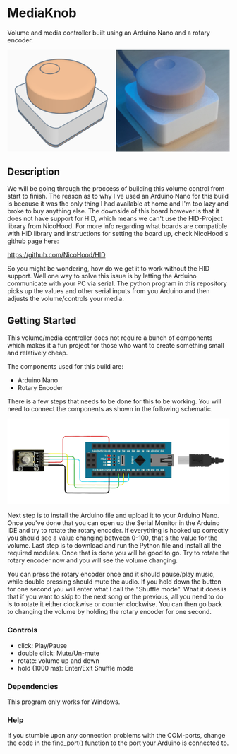 # MediaKnob

Volume and media controller built using an Arduino Nano and a rotary encoder.

![3D-model](https://github.com/AhmadMD16/MediaKnob/blob/main/images/3D-printed-case-v2.png)

## Description

We will be going through the proccess of building this volume control from start to finish. The reason as to why I've used an Arduino Nano for this build is because it was the only thing I had available at home and I'm too lazy and broke to buy anything else. The downside of this board however is that it does not have support for HID, which means we can't use the HID-Project library from NicoHood. For more info regarding what boards are compatible with HID library and instructions for setting the board up, check NicoHood's github page here:

https://github.com/NicoHood/HID

So you might be wondering, how do we get it to work without the HID support. Well one way to solve this issue is by letting the Arduino communicate with your PC via serial. The python program in this repository picks up the values and other serial inputs from you Arduino and then adjusts the volume/controls your media.

## Getting Started
This volume/media controller does not require a bunch of components which makes it a fun project for those who want to create something small and relatively cheap.

The components used for this build are:

* Arduino Nano
* Rotary Encoder

There is a few steps that needs to be done for this to be working. You will need to connect the components as shown in the following schematic. 

![Schematic](https://github.com/AhmadMD16/MediaKnob/blob/main/images/Circuit.png)

Next step is to install the Arduino file and upload it to your Arduino Nano. Once you've done that you can open up the Serial Monitor in the Arduino IDE and try to rotate the rotary encoder. If everything is hooked up correctly you should see a value changing between 0-100, that's the value for the volume. Last step is to download and run the Python file and install all the required modules. Once that is done you will be good to go. Try to rotate the rotary encoder now and you will see the volume changing. 

You can press the rotary encoder once and it should pause/play music, while double pressing should mute the audio. If you hold down the button for one second you will enter what I call the "Shuffle mode". What it does is that if you want to skip to the next song or the previous, all you need to do is to rotate it either clockwise or counter clockwise. You can then go back to changing the volume by holding the rotary encoder for one second.

### Controls

- click: Play/Pause
- double click: Mute/Un-mute
- rotate: volume up and down
- hold (1000 ms): Enter/Exit Shuffle mode

### Dependencies

This program only works for Windows.

### Help

If you stumble upon any connection problems with the COM-ports, change the code in the find_port() function to the port your Arduino is connected to.
